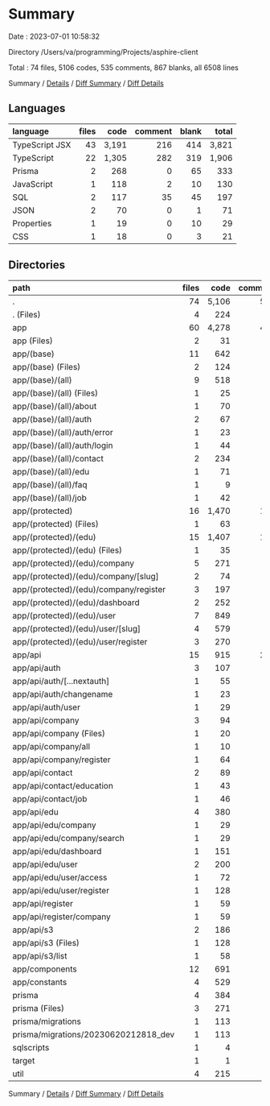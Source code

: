 # Summary

Date : 2023-07-01 10:58:32

Directory /Users/va/programming/Projects/asphire-client

Total : 74 files,  5106 codes, 535 comments, 867 blanks, all 6508 lines

Summary / [Details](details.md) / [Diff Summary](diff.md) / [Diff Details](diff-details.md)

## Languages
| language | files | code | comment | blank | total |
| :--- | ---: | ---: | ---: | ---: | ---: |
| TypeScript JSX | 43 | 3,191 | 216 | 414 | 3,821 |
| TypeScript | 22 | 1,305 | 282 | 319 | 1,906 |
| Prisma | 2 | 268 | 0 | 65 | 333 |
| JavaScript | 1 | 118 | 2 | 10 | 130 |
| SQL | 2 | 117 | 35 | 45 | 197 |
| JSON | 2 | 70 | 0 | 1 | 71 |
| Properties | 1 | 19 | 0 | 10 | 29 |
| CSS | 1 | 18 | 0 | 3 | 21 |

## Directories
| path | files | code | comment | blank | total |
| :--- | ---: | ---: | ---: | ---: | ---: |
| . | 74 | 5,106 | 535 | 867 | 6,508 |
| . (Files) | 4 | 224 | 2 | 24 | 250 |
| app | 60 | 4,278 | 492 | 690 | 5,460 |
| app (Files) | 2 | 31 | 0 | 7 | 38 |
| app/(base) | 11 | 642 | 37 | 94 | 773 |
| app/(base) (Files) | 2 | 124 | 4 | 15 | 143 |
| app/(base)/(all) | 9 | 518 | 33 | 79 | 630 |
| app/(base)/(all) (Files) | 1 | 25 | 9 | 3 | 37 |
| app/(base)/(all)/about | 1 | 70 | 0 | 8 | 78 |
| app/(base)/(all)/auth | 2 | 67 | 0 | 15 | 82 |
| app/(base)/(all)/auth/error | 1 | 23 | 0 | 3 | 26 |
| app/(base)/(all)/auth/login | 1 | 44 | 0 | 12 | 56 |
| app/(base)/(all)/contact | 2 | 234 | 5 | 38 | 277 |
| app/(base)/(all)/edu | 1 | 71 | 18 | 10 | 99 |
| app/(base)/(all)/faq | 1 | 9 | 0 | 1 | 10 |
| app/(base)/(all)/job | 1 | 42 | 1 | 4 | 47 |
| app/(protected) | 16 | 1,470 | 120 | 225 | 1,815 |
| app/(protected) (Files) | 1 | 63 | 0 | 5 | 68 |
| app/(protected)/(edu) | 15 | 1,407 | 120 | 220 | 1,747 |
| app/(protected)/(edu) (Files) | 1 | 35 | 0 | 5 | 40 |
| app/(protected)/(edu)/company | 5 | 271 | 1 | 50 | 322 |
| app/(protected)/(edu)/company/[slug] | 2 | 74 | 0 | 28 | 102 |
| app/(protected)/(edu)/company/register | 3 | 197 | 1 | 22 | 220 |
| app/(protected)/(edu)/dashboard | 2 | 252 | 58 | 41 | 351 |
| app/(protected)/(edu)/user | 7 | 849 | 61 | 124 | 1,034 |
| app/(protected)/(edu)/user/[slug] | 4 | 579 | 61 | 88 | 728 |
| app/(protected)/(edu)/user/register | 3 | 270 | 0 | 36 | 306 |
| app/api | 15 | 915 | 276 | 272 | 1,463 |
| app/api/auth | 3 | 107 | 52 | 44 | 203 |
| app/api/auth/[...nextauth] | 1 | 55 | 48 | 28 | 131 |
| app/api/auth/changename | 1 | 23 | 4 | 9 | 36 |
| app/api/auth/user | 1 | 29 | 0 | 7 | 36 |
| app/api/company | 3 | 94 | 32 | 28 | 154 |
| app/api/company (Files) | 1 | 20 | 0 | 7 | 27 |
| app/api/company/all | 1 | 10 | 0 | 4 | 14 |
| app/api/company/register | 1 | 64 | 32 | 17 | 113 |
| app/api/contact | 2 | 89 | 0 | 19 | 108 |
| app/api/contact/education | 1 | 43 | 0 | 10 | 53 |
| app/api/contact/job | 1 | 46 | 0 | 9 | 55 |
| app/api/edu | 4 | 380 | 93 | 89 | 562 |
| app/api/edu/company | 1 | 29 | 0 | 7 | 36 |
| app/api/edu/company/search | 1 | 29 | 0 | 7 | 36 |
| app/api/edu/dashboard | 1 | 151 | 0 | 25 | 176 |
| app/api/edu/user | 2 | 200 | 93 | 57 | 350 |
| app/api/edu/user/access | 1 | 72 | 34 | 14 | 120 |
| app/api/edu/user/register | 1 | 128 | 59 | 43 | 230 |
| app/api/register | 1 | 59 | 95 | 33 | 187 |
| app/api/register/company | 1 | 59 | 95 | 33 | 187 |
| app/api/s3 | 2 | 186 | 4 | 59 | 249 |
| app/api/s3 (Files) | 1 | 128 | 3 | 41 | 172 |
| app/api/s3/list | 1 | 58 | 1 | 18 | 77 |
| app/components | 12 | 691 | 59 | 85 | 835 |
| app/constants | 4 | 529 | 0 | 7 | 536 |
| prisma | 4 | 384 | 35 | 111 | 530 |
| prisma (Files) | 3 | 271 | 0 | 67 | 338 |
| prisma/migrations | 1 | 113 | 35 | 44 | 192 |
| prisma/migrations/20230620212818_dev | 1 | 113 | 35 | 44 | 192 |
| sqlscripts | 1 | 4 | 0 | 1 | 5 |
| target | 1 | 1 | 0 | 0 | 1 |
| util | 4 | 215 | 6 | 41 | 262 |

Summary / [Details](details.md) / [Diff Summary](diff.md) / [Diff Details](diff-details.md)